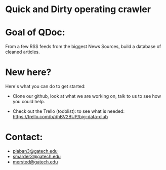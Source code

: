 Quick and Dirty operating crawler
============

Goal of QDoc:
============

From a few RSS feeds from the biggest News Sources, build a database of cleaned articles.


New here?
==============

Here's what you can do to get started:
- Clone our github, look at what we are working on, talk to us to see how you could help.

- Check out the Trello (todolist): to see what is needed: https://trello.com/b/dhBV2BUP/big-data-club

Contact:
===========

* plaban3@gatech.edu
* smarder3@gatech.edu
* mersted@gatech.edu
